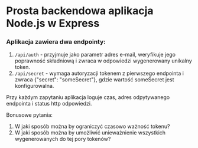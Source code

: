 # Prosta backendowa aplikacja Node.js w Express

### Aplikacja zawiera dwa endpointy:
1. `/api/auth` - przyjmuje jako parametr adres e-mail, weryfikuje jego poprawność składniową i zwraca w odpowiedzi wygenerowany unikalny token.
2. `/api/secret` - wymaga autoryzacji tokenem z pierwszego endpointa i zwraca {"secret": "someSecret"}, gdzie wartość someSecret jest konfigurowalna.

Przy każdym zapytaniu aplikacja loguje czas, adres odpytywanego endpointa i status http odpowiedzi.

Bonusowe pytania:
1. W jaki sposób można by ograniczyć czasowo ważność tokenu?
2. W jaki sposób można by umożliwić unieważnienie wszystkich wygenerowanych do tej pory tokenów?
